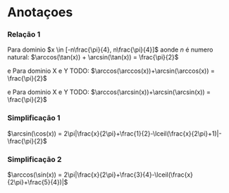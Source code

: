 # Anotaçoes

### Relação 1
Para dominio $x \in [-n\frac{\pi}{4}, n\frac{\pi}{4}]$ aonde $n$ é numero natural:
$\arccos(\tan(x)) + \arcsin(\tan(x)) = \frac{\pi}{2}$

e
Para dominio X e Y TODO:
$\arccos(\arccos(x))+\arcsin(\arccos(x)) = \frac{\pi}{2}$

e
Para dominio X e Y TODO:
$\arccos(\arcsin(x))+\arcsin(\arcsin(x)) = \frac{\pi}{2}$

### Simplificação 1
$\arcsin(\cos(x)) = 2\pi|\frac{x}{2\pi}+\frac{1}{2}-\lceil(\frac{x}{2\pi}+1)|-\frac{\pi}{2}$

### Simplificação 2
$\arccos(\sin(x)) = 2\pi|\frac{x}{2\pi}+\frac{3}{4}-\lceil(\frac{x}{2\pi}+\frac{5}{4})|$




